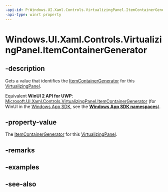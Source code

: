 ```yaml
---
-api-id: P:Windows.UI.Xaml.Controls.VirtualizingPanel.ItemContainerGenerator
-api-type: winrt property
---
```


<!-- Property syntax
public Windows.UI.Xaml.Controls.ItemContainerGenerator ItemContainerGenerator { get; }
-->

# Windows.UI.Xaml.Controls.VirtualizingPanel.ItemContainerGenerator

## -description
Gets a value that identifies the [ItemContainerGenerator](itemcontainergenerator.md) for this [VirtualizingPanel](virtualizingpanel.md).

Equivalent **WinUI 2 API for UWP**: [Microsoft.UI.Xaml.Controls.VirtualizingPanel.ItemContainerGenerator](/windows/winui/api/microsoft.ui.xaml.controls.virtualizingpanel.itemcontainergenerator) (for WinUI in the [Windows App SDK](/windows/apps/windows-app-sdk/), see the **[Windows App SDK namespaces](/windows/windows-app-sdk/api/winrt/)**).

## -property-value
The [ItemContainerGenerator](itemcontainergenerator.md) for this [VirtualizingPanel](virtualizingpanel.md).

## -remarks

## -examples

## -see-also
